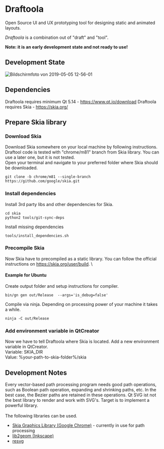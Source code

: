 # Draftoola
Open Source UI and UX prototyping tool for designing static and animated layouts.

*Draftoola* is a combination out of "draft" and "tool".

**Note: it is an early development state and not ready to use!**

## Development State
![Bildschirmfoto von 2019-05-05 12-56-01](https://user-images.githubusercontent.com/15112256/71785561-5b1dc680-3001-11ea-818f-7623ac3dc898.png)

## Dependencies
Draftoola requires minimum Qt 5.14 - https://www.qt.io/download
Draftoola requires Skia - https://skia.org/

## Prepare Skia library

### Download Skia
Download Skia somewhere on your local machine by following instructions. \
Draftool code is tested with "chrome/m81" branch from Skia library. You can use a later one, but it is not tested. \
Open your terminal and navigate to your preferred folder where Skia should be downloaded.

```
git clone -b chrome/m81 --single-branch https://github.com/google/skia.git
```

### Install dependencies

Install 3rd party libs and other dependencies for Skia.
```
cd skia
python2 tools/git-sync-deps
```

Install missing dependencies
```
tools/install_dependencies.sh
```

### Precompile Skia

Now Skia have to precompiled as a static library. You can follow the official instructions on https://skia.org/user/build. \

#### Example for Ubuntu

Create output folder and setup instructions for compiler.
```
bin/gn gen out/Release  --args='is_debug=false'
```

Compile via ninja. Depending on processing power of your machine it takes a while.
```
ninja -C out/Release
```

### Add environment variable in QtCreator
Now we have to tell Draftoola where Skia is located. Add a new environment variable in QtCreator. \
Variable: SKIA_DIR \
Value: %your-path-to-skia-folder%/skia


## Development Notes
Every vector-based path processing program needs good path operations, such as Boolean path operation, expanding and shrinking paths, etc. In the best case, the Bezier paths are retained in these operations. Qt SVG ist not the best library to render and work with SVG's. Target is to implement a powerful library.
\
\
The following libraries can be used.
* [Skia Graphics Library (Google Chrome)](https://skia.org/) - currently in use for path processing
* [lib2geom (Inkscape)](http://lib2geom.sourceforge.net/)
* [resvg](https://github.com/RazrFalcon/resvg)
